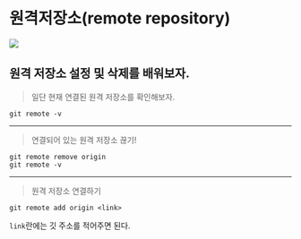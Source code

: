 # 원격저장소(remote repository)

<image src="https://velog.velcdn.com/cloudflare/hippohami/763f57f5-5b66-4a2f-a117-79e603de2967/git.png">

## 원격 저장소 설정 및 삭제를 배워보자.

> 일단 현재 연결된 원격 저장소를 확인해보자.

```
git remote -v
```

---

> 연결되어 있는 원격 저장소 끊기!

```
git remote remove origin
git remote -v
```

---

> 원격 저장소 연결하기

```
git remote add origin <link>
```

`link`란에는 깃 주소를 적어주면 된다.

